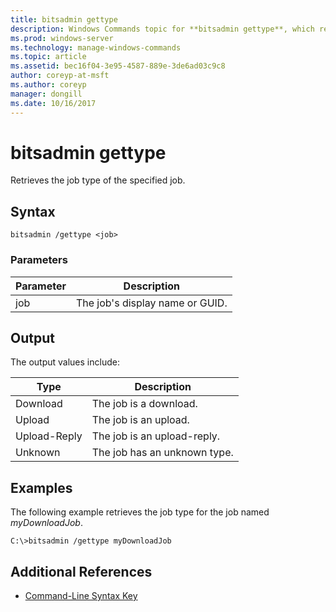 ```yaml
---
title: bitsadmin gettype
description: Windows Commands topic for **bitsadmin gettype**, which retrieves the job type of the specified job.
ms.prod: windows-server
ms.technology: manage-windows-commands
ms.topic: article
ms.assetid: bec16f04-3e95-4587-889e-3de6ad03c9c8
author: coreyp-at-msft
ms.author: coreyp
manager: dongill
ms.date: 10/16/2017
---
```


# bitsadmin gettype

Retrieves the job type of the specified job.

## Syntax

```
bitsadmin /gettype <job>
```

### Parameters

| Parameter | Description |
| -------------- | -------------- |
| job | The job's display name or GUID. |

## Output

The output values include:

| Type | Description |
| --------------- | ----------- |
| Download | The job is a download. |
| Upload | The job is an upload. |
| Upload-Reply | The job is an upload-reply. |
| Unknown | The job has an unknown type. |

## <a name=BKMK_examples></a>Examples

The following example retrieves the job type for the job named *myDownloadJob*.

```
C:\>bitsadmin /gettype myDownloadJob
```

## Additional References

- [Command-Line Syntax Key](command-line-syntax-key.md)